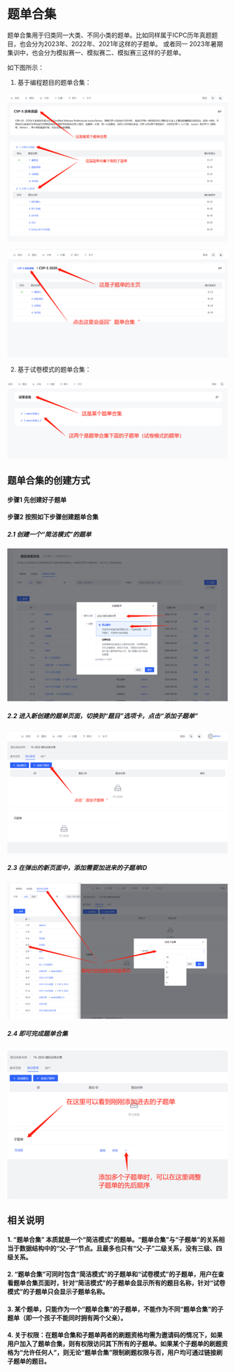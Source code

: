 # 题单合集

题单合集用于归类同一大类、不同小类的题单。比如同样属于ICPC历年真题题目，也会分为2023年、2022年、2021年这样的子题单。
或者同一 2023年暑期集训中，也会分为模拟赛一、模拟赛二、模拟赛三这样的子题单。

如下图所示：

1. 基于编程题目的题单合集：

![problemst1](./images/problemset1.png)

![problemst2](./images/problemset2.png)

2. 基于试卷模式的题单合集：

![problemst3](./images/problemset3.png)


## 题单合集的创建方式

#### 步骤1 先创建好子题单

#### 步骤2 按照如下步骤创建题单合集

##### 2.1 创建一个“简洁模式”的题单

![problemst4](./images/problemset4.png)

##### 2.2 进入新创建的题单页面，切换到“题目”选项卡，点击“添加子题单”

![problemst5](./images/problemset5.png)

##### 2.3 在弹出的新页面中，添加需要加进来的子题单ID

![problemst6](./images/problemset6.png)

##### 2.4 即可完成题单合集

![problemst7](./images/problemset7.png)

## 相关说明

#### 1. “题单合集” 本质就是一个“简洁模式”的题单。“题单合集”与“子题单”的关系相当于数据结构中的“父-子”节点。且最多也只有“父-子”二级关系，没有三级、四级关系。

#### 2. “题单合集”可同时包含“简洁模式”的子题单和“试卷模式”的子题单，用户在查看题单合集页面时，针对“简洁模式”的子题单会显示所有的题目名称，针对“试卷模式”的子题单只会显示子题单名称。

#### 3. 某个题单，只能作为一个“题单合集”的子题单，不能作为不同“题单合集”的子题单（即一个孩子不能同时拥有两个父亲）。

#### 4. 关于权限：在题单合集和子题单两者的刷题资格均需为邀请码的情况下，如果用户加入了题单合集，则有权限访问其下所有的子题单。如果某个子题单的刷题资格为“允许任何人”，则无论“题单合集”限制刷题权限与否，用户均可通过链接刷子题单的题目。